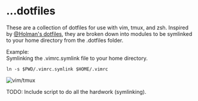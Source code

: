 # ...dotfiles

These are a collection of dotfiles for use with vim, tmux, and zsh. Inspired
by [@Holman's dotfiles](https://github.com/holman/dotfiles), they are broken down into modules to be symlinked to
your home directory from the .dotfiles folder.

Example:  
Symlinking the .vimrc.symlink file to your home directory.
```
ln -s $PWD/.vimrc.symlink $HOME/.vimrc
```  
![vim/tmux](http://i.imgur.com/1wvPhwT.png)

TODO: Include script to do all the hardwork (symlinking).
